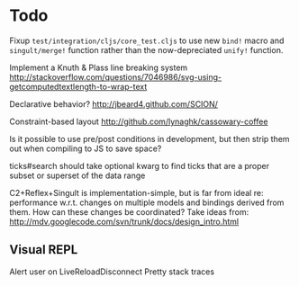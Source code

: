 Todo
====

Fixup `test/integration/cljs/core_test.cljs` to use new `bind!` macro and `singult/merge!` function rather than the now-depreciated `unify!` function.

Implement a Knuth & Plass line breaking system
  http://stackoverflow.com/questions/7046986/svg-using-getcomputedtextlength-to-wrap-text


Declarative behavior?
  http://jbeard4.github.com/SCION/


Constraint-based layout
  http://github.com/lynaghk/cassowary-coffee


Is it possible to use pre/post conditions in development, but then strip them out when compiling to JS to save space?

ticks#search should take optional kwarg to find ticks that are a proper subset or superset of the data range

C2+Reflex+Singult is implementation-simple, but is far from ideal re: performance w.r.t. changes on multiple models and bindings derived from them. How can these changes be coordinated? Take ideas from: http://mdv.googlecode.com/svn/trunk/docs/design_intro.html


Visual REPL
-----------

Alert user on LiveReloadDisconnect
Pretty stack traces



